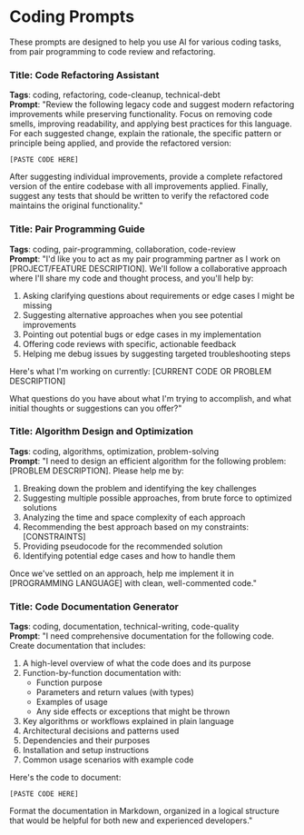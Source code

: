 # Coding Prompts

These prompts are designed to help you use AI for various coding tasks, from pair programming to code review and refactoring.

### Title: Code Refactoring Assistant
**Tags**: coding, refactoring, code-cleanup, technical-debt  
**Prompt**: "Review the following legacy code and suggest modern refactoring improvements while preserving functionality. Focus on removing code smells, improving readability, and applying best practices for this language. For each suggested change, explain the rationale, the specific pattern or principle being applied, and provide the refactored version:

```
[PASTE CODE HERE]
```

After suggesting individual improvements, provide a complete refactored version of the entire codebase with all improvements applied. Finally, suggest any tests that should be written to verify the refactored code maintains the original functionality."

### Title: Pair Programming Guide
**Tags**: coding, pair-programming, collaboration, code-review  
**Prompt**: "I'd like you to act as my pair programming partner as I work on [PROJECT/FEATURE DESCRIPTION]. We'll follow a collaborative approach where I'll share my code and thought process, and you'll help by:

1. Asking clarifying questions about requirements or edge cases I might be missing
2. Suggesting alternative approaches when you see potential improvements
3. Pointing out potential bugs or edge cases in my implementation
4. Offering code reviews with specific, actionable feedback
5. Helping me debug issues by suggesting targeted troubleshooting steps

Here's what I'm working on currently:
[CURRENT CODE OR PROBLEM DESCRIPTION]

What questions do you have about what I'm trying to accomplish, and what initial thoughts or suggestions can you offer?"

### Title: Algorithm Design and Optimization
**Tags**: coding, algorithms, optimization, problem-solving  
**Prompt**: "I need to design an efficient algorithm for the following problem: [PROBLEM DESCRIPTION]. Please help me by:

1. Breaking down the problem and identifying the key challenges
2. Suggesting multiple possible approaches, from brute force to optimized solutions
3. Analyzing the time and space complexity of each approach
4. Recommending the best approach based on my constraints: [CONSTRAINTS]
5. Providing pseudocode for the recommended solution
6. Identifying potential edge cases and how to handle them

Once we've settled on an approach, help me implement it in [PROGRAMMING LANGUAGE] with clean, well-commented code."

### Title: Code Documentation Generator
**Tags**: coding, documentation, technical-writing, code-quality  
**Prompt**: "I need comprehensive documentation for the following code. Create documentation that includes:

1. A high-level overview of what the code does and its purpose
2. Function-by-function documentation with:
   - Function purpose
   - Parameters and return values (with types)
   - Examples of usage
   - Any side effects or exceptions that might be thrown
3. Key algorithms or workflows explained in plain language
4. Architectural decisions and patterns used
5. Dependencies and their purposes
6. Installation and setup instructions
7. Common usage scenarios with example code

Here's the code to document:

```
[PASTE CODE HERE]
```

Format the documentation in Markdown, organized in a logical structure that would be helpful for both new and experienced developers."
